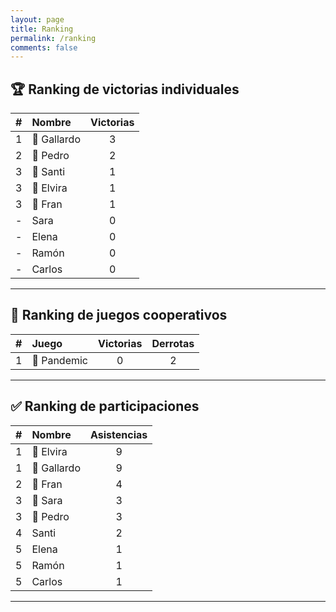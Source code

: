 ```yaml
---
layout: page
title: Ranking
permalink: /ranking
comments: false
---
```


## 🏆 Ranking de victorias individuales

| # | Nombre | Victorias |
|:--:|:------|:---------:|
| 1 | 🥇 Gallardo |     3     |
| 2 | 🥈 Pedro  |     2     |
| 3 | 🥉 Santi  |     1     |
| 3 | 🥉 Elvira |     1     |
| 3 | 🥉 Fran  |     1     |
| - | Sara |     0     |
| - | Elena  |     0     |
| - | Ramón  |     0     |
| - | Carlos  |     0     |

---

## 🎲 Ranking de juegos cooperativos

| # | Juego | Victorias |Derrotas |
|:--:|:------|:---------:|:---------:|
| 1 | 🥇 Pandemic  |     0     | 2 |

---

## ✅ Ranking de participaciones

| # | Nombre | Asistencias |
|:--:|:------|:---------:|
| 1 | 🥇 Elvira |     9   |
| 1 | 🥇 Gallardo |     9  |
| 2| 🥈 Fran  |     4     |
| 3 | 🥉 Sara |     3     |
| 3| 🥉 Pedro  |     3    |
| 4 | Santi  |     2     |
| 5 | Elena  |     1     |
| 5 | Ramón  |     1     |
| 5 | Carlos | 1     |

---
